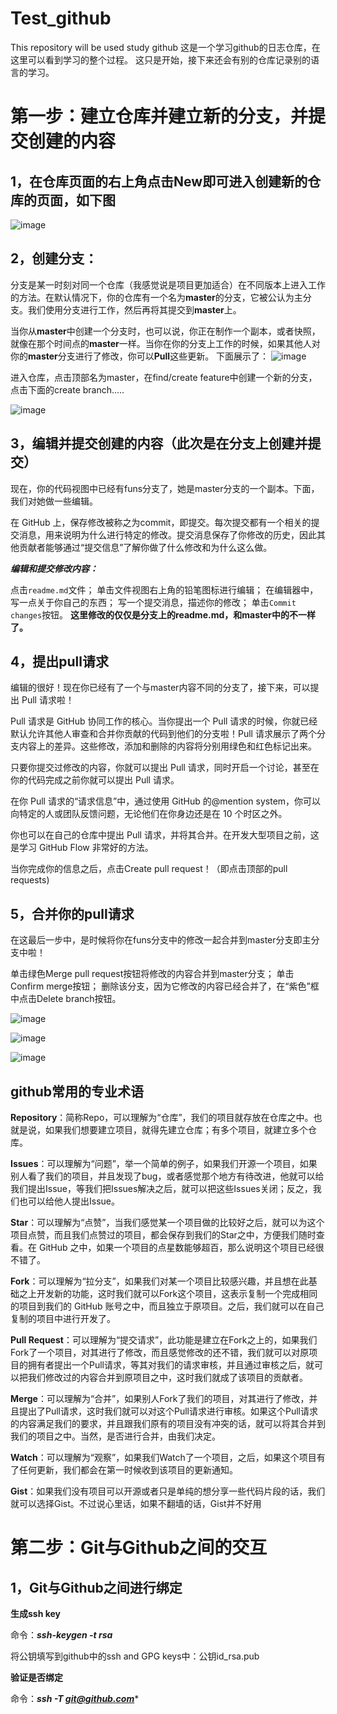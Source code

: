 # Test_github
This repository will  be used study github
这是一个学习github的日志仓库，在这里可以看到学习的整个过程。
这只是开始，接下来还会有别的仓库记录别的语言的学习。

第一步：建立仓库并建立新的分支，并提交创建的内容
===============================================
  1，在仓库页面的右上角点击New即可进入创建新的仓库的页面，如下图
  --------------------------------------------------------------
![image](https://github.com/feiyun112/Test_github/blob/main/images/%E4%BB%93%E5%BA%93.jpg)
  
  2，创建分支：
  --------
  分支是某一时刻对同一个仓库（我感觉说是项目更加适合）在不同版本上进入工作的方法。在默认情况下，你的仓库有一个名为**master**的分支，它被公认为主分支。我们使用分支进行工作，然后再将其提交到**master**上。

当你从**master**中创建一个分支时，也可以说，你正在制作一个副本，或者快照，就像在那个时间点的**master**一样。当你在你的分支上工作的时候，如果其他人对你的**master**分支进行了修改，你可以**Pull**这些更新。
下面展示了：
![image](https://github.com/feiyun112/Test_github/blob/main/images/feature.jpg)

进入仓库，点击顶部名为master，在find/create feature中创建一个新的分支，点击下面的create branch.....

![image](https://github.com/feiyun112/Test_github/blob/main/images/%E5%88%86%E6%94%AF.jpg)

3，编辑并提交创建的内容（此次是在分支上创建并提交）
--------------------------------------------------
现在，你的代码视图中已经有funs分支了，她是master分支的一个副本。下面，我们对她做一些编辑。

在 GitHub 上，保存修改被称之为commit，即提交。每次提交都有一个相关的提交消息，用来说明为什么进行特定的修改。提交消息保存了你修改的历史，因此其他贡献者能够通过“提交信息”了解你做了什么修改和为什么这么做。

***编辑和提交修改内容：***

点击`readme.md`文件；
单击文件视图右上角的铅笔图标进行编辑；
在编辑器中，写一点关于你自己的东西；
写一个提交消息，描述你的修改；
单击`Commit changes`按钮。
**这里修改的仅仅是分支上的readme.md，和master中的不一样了。**

4，提出pull请求
---------------
编辑的很好！现在你已经有了一个与master内容不同的分支了，接下来，可以提出 Pull 请求啦！

Pull 请求是 GitHub 协同工作的核心。当你提出一个 Pull 请求的时候，你就已经默认允许其他人审查和合并你贡献的代码到他们的分支啦！Pull 请求展示了两个分支内容上的差异。这些修改，添加和删除的内容将分别用绿色和红色标记出来。

只要你提交过修改的内容，你就可以提出 Pull 请求，同时开启一个讨论，甚至在你的代码完成之前你就可以提出 Pull 请求。

在你 Pull 请求的“请求信息”中，通过使用 GitHub 的@mention system，你可以向特定的人或团队反馈问题，无论他们在你身边还是在 10 个时区之外。

你也可以在自己的仓库中提出 Pull 请求，并将其合并。在开发大型项目之前，这是学习 GitHub Flow 非常好的方法。

当你完成你的信息之后，点击Create pull request！（即点击顶部的pull requests)

5，合并你的pull请求
-------------------
在这最后一步中，是时候将你在funs分支中的修改一起合并到master分支即主分支中啦！

单击绿色Merge pull request按钮将修改的内容合并到master分支；
单击Confirm merge按钮；
删除该分支，因为它修改的内容已经合并了，在“紫色”框中点击Delete branch按钮。

![image](https://github.com/feiyun112/Test_github/blob/main/images/pull%E2%80%94%E2%80%94requests.jpg)

![image](https://github.com/feiyun112/Test_github/blob/main/images/compare.jpg)

![image](https://github.com/feiyun112/Test_github/blob/main/images/merge.jpg)

## github常用的专业术语
**Repository**：简称Repo，可以理解为“仓库”，我们的项目就存放在仓库之中。也就是说，如果我们想要建立项目，就得先建立仓库；有多个项目，就建立多个仓库。

**Issues**：可以理解为“问题”，举一个简单的例子，如果我们开源一个项目，如果别人看了我们的项目，并且发现了bug，或者感觉那个地方有待改进，他就可以给我们提出Issue，等我们把Issues解决之后，就可以把这些Issues关闭；反之，我们也可以给他人提出Issue。

**Star**：可以理解为“点赞”，当我们感觉某一个项目做的比较好之后，就可以为这个项目点赞，而且我们点赞过的项目，都会保存到我们的Star之中，方便我们随时查看。在 GitHub 之中，如果一个项目的点星数能够超百，那么说明这个项目已经很不错了。

**Fork**：可以理解为“拉分支”，如果我们对某一个项目比较感兴趣，并且想在此基础之上开发新的功能，这时我们就可以Fork这个项目，这表示复制一个完成相同的项目到我们的 GitHub 账号之中，而且独立于原项目。之后，我们就可以在自己复制的项目中进行开发了。

**Pull Request**：可以理解为“提交请求”，此功能是建立在Fork之上的，如果我们Fork了一个项目，对其进行了修改，而且感觉修改的还不错，我们就可以对原项目的拥有者提出一个Pull请求，等其对我们的请求审核，并且通过审核之后，就可以把我们修改过的内容合并到原项目之中，这时我们就成了该项目的贡献者。

**Merge**：可以理解为“合并”，如果别人Fork了我们的项目，对其进行了修改，并且提出了Pull请求，这时我们就可以对这个Pull请求进行审核。如果这个Pull请求的内容满足我们的要求，并且跟我们原有的项目没有冲突的话，就可以将其合并到我们的项目之中。当然，是否进行合并，由我们决定。

**Watch**：可以理解为“观察”，如果我们Watch了一个项目，之后，如果这个项目有了任何更新，我们都会在第一时候收到该项目的更新通知。

**Gist**：如果我们没有项目可以开源或者只是单纯的想分享一些代码片段的话，我们就可以选择Gist。不过说心里话，如果不翻墙的话，Gist并不好用


# 第二步：Git与Github之间的交互

## 1，Git与Github之间进行绑定

**生成ssh key** 

命令：***ssh-keygen -t rsa***

将公钥填写到github中的ssh and GPG keys中：公钥id_rsa.pub

**验证是否绑定**

命令：***ssh -T git@github.com****



